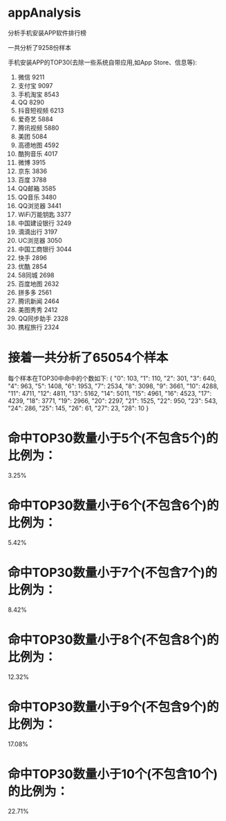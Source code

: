 # appAnalysis
分析手机安装APP软件排行榜


一共分析了9258份样本

手机安装APP的TOP30(去除一些系统自带应用,如App Store、信息等):
1. 微信 9211
2. 支付宝 9097
3. 手机淘宝 8543
4. QQ 8290
5. 抖音短视频 6213
6. 爱奇艺 5884
7. 腾讯视频 5880
8. 美团 5084
9. 高德地图 4592
10. 酷狗音乐 4017
11. 微博 3915
12. 京东 3836
13. 百度 3788
14. QQ邮箱 3585
15. QQ音乐 3480
16. QQ浏览器 3441
17. WiFi万能钥匙 3377
18. 中国建设银行 3249
19. 滴滴出行 3197
20. UC浏览器 3050
21. 中国工商银行 3044
22. 快手 2896
23. 优酷 2854
24. 58同城 2698
25. 百度地图 2632
26. 拼多多 2561
27. 腾讯新闻 2464
28. 美图秀秀 2412
29. QQ同步助手 2328
30. 携程旅行 2324


# 接着一共分析了65054个样本

每个样本在TOP30中命中的个数如下:
{
	"0": 103,
	"1": 110,
	"2": 301,
	"3": 640,
	"4": 963,
	"5": 1408,
	"6": 1953,
	"7": 2534,
	"8": 3098,
	"9": 3661,
	"10": 4288,
	"11": 4711,
	"12": 4811,
	"13": 5162,
	"14": 5011,
	"15": 4961,
	"16": 4523,
	"17": 4239,
	"18": 3771,
	"19": 2966,
	"20": 2297,
	"21": 1525,
	"22": 950,
	"23": 543,
	"24": 286,
	"25": 145,
	"26": 61,
	"27": 23,
	"28": 10
}

# 命中TOP30数量小于5个(不包含5个)的比例为：
3.25%
# 命中TOP30数量小于6个(不包含6个)的比例为：
5.42%
# 命中TOP30数量小于7个(不包含7个)的比例为：
8.42%
# 命中TOP30数量小于8个(不包含8个)的比例为：
12.32%
# 命中TOP30数量小于9个(不包含9个)的比例为：
17.08%
# 命中TOP30数量小于10个(不包含10个)的比例为：
22.71%
